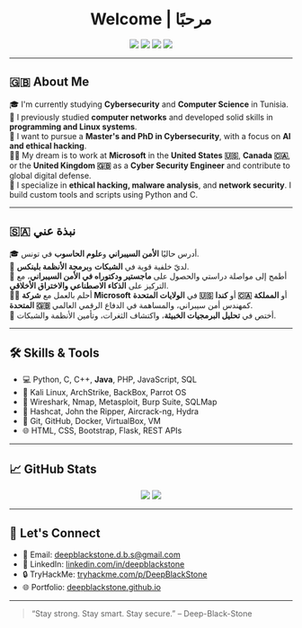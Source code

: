 <h1 align="center">Welcome | مرحبًا</h1>

<p align="center">
  <img src="https://img.shields.io/badge/Cyber_Security-Engineer-critical?style=for-the-badge&logo=linux" />
  <img src="https://img.shields.io/badge/Linux-Kali/Arch/BackBox-blue?style=for-the-badge&logo=linux" />
  <img src="https://img.shields.io/badge/Programming-Python/C/C++/Java/JS/PHP-success?style=for-the-badge&logo=codewars" />
  <img src="https://img.shields.io/badge/Languages-English/Arabic-lightgrey?style=for-the-badge&logo=googletranslate" />
</p>

---

## 🇬🇧 About Me

🎓 I'm currently studying **Cybersecurity** and **Computer Science** in Tunisia.  
📘 I previously studied **computer networks** and developed solid skills in **programming and Linux systems**.  
🎯 I want to pursue a **Master's and PhD in Cybersecurity**, with a focus on **AI and ethical hacking**.  
👨‍💻 My dream is to work at **Microsoft** in the **United States 🇺🇸**, **Canada 🇨🇦**, or the **United Kingdom 🇬🇧** as a **Cyber Security Engineer** and contribute to global digital defense.  
🧠 I specialize in **ethical hacking, malware analysis**, and **network security**. I build custom tools and scripts using Python and C.

---

## 🇸🇦 نبذة عني

🎓 أدرس حاليًا **الأمن السيبراني** و**علوم الحاسوب** في تونس.  
📘 لديّ خلفية قوية في **الشبكات** و**برمجة الأنظمة بلينكس**.  
🎯 أطمح إلى مواصلة دراستي والحصول على **ماجستير ودكتوراه في الأمن السيبراني**، مع التركيز على **الذكاء الاصطناعي والاختراق الأخلاقي**.  
👨‍💻 أحلم بالعمل مع **شركة Microsoft** في **الولايات المتحدة 🇺🇸** أو **كندا 🇨🇦** أو **المملكة المتحدة 🇬🇧** كمهندس أمن سيبراني، والمساهمة في الدفاع الرقمي العالمي.  
🧠 أختص في **تحليل البرمجيات الخبيثة**، واكتشاف الثغرات، وتأمين الأنظمة والشبكات.

---

## 🛠️ Skills & Tools

- 💻 Python, C, C++, **Java**, PHP, JavaScript, SQL  
- 🐧 Kali Linux, ArchStrike, BackBox, Parrot OS  
- 📡 Wireshark, Nmap, Metasploit, Burp Suite, SQLMap  
- 🔐 Hashcat, John the Ripper, Aircrack-ng, Hydra  
- 📂 Git, GitHub, Docker, VirtualBox, VM  
- 🌐 HTML, CSS, Bootstrap, Flask, REST APIs

---

## 📈 GitHub Stats

<p align="center">
  <img src="https://github-readme-stats.vercel.app/api?username=deepblackstone&show_icons=true&theme=dark" />
  <img src="https://github-readme-stats.vercel.app/api/top-langs/?username=deepblackstone&layout=compact&theme=dark" />
</p>

---

## 🤝 Let's Connect

- 📧 Email: deepblackstone.d.b.s@gmail.com  
- 💼 LinkedIn: [linkedin.com/in/deepblackstone](https://www.linkedin.com/in/deep-black-stone/)  
- 🔒 TryHackMe: [tryhackme.com/p/DeepBlackStone](https://tryhackme.com)  
- 🌐 Portfolio: [deepblackstone.github.io](https://github.com/Deep-Black-Stone)

---

> “Stay strong. Stay smart. Stay secure.” – Deep-Black-Stone
